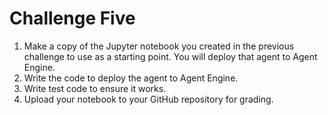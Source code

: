 # Challenge Five

1. Make a copy of the Jupyter notebook you created in the previous challenge to use as a
starting point. You will deploy that agent to Agent Engine.
2. Write the code to deploy the agent to Agent Engine.
3. Write test code to ensure it works.
4. Upload your notebook to your GitHub repository for grading.